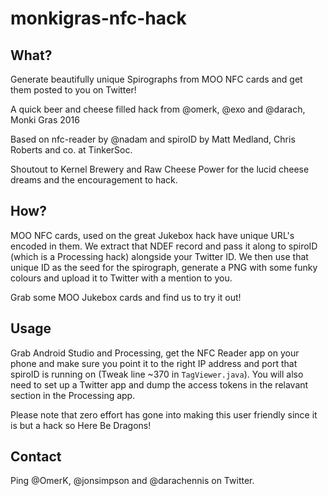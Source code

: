 # monkigras-nfc-hack

## What?

Generate beautifully unique Spirographs from MOO NFC cards and get them posted to you on Twitter!

A quick beer and cheese filled hack from @omerk, @exo and @darach, Monki Gras 2016

Based on nfc-reader by @nadam and spiroID by Matt Medland, Chris Roberts and co. at TinkerSoc.

Shoutout to Kernel Brewery and Raw Cheese Power for the lucid cheese dreams and the encouragement to hack.


## How?

MOO NFC cards, used on the great Jukebox hack have unique URL's encoded in them. We extract that NDEF record
and pass it along to spiroID (which is a Processing hack) alongside your Twitter ID. We then use that unique ID
as the seed for the spirograph, generate a PNG with some funky colours and upload it to Twitter with a mention
to you. 

Grab some MOO Jukebox cards and find us to try it out!


## Usage

Grab Android Studio and Processing, get the NFC Reader app on your phone and make sure you point it to the right
IP address and port that spiroID is running on (Tweak line ~370 in `TagViewer.java`). You will also need to set up
a Twitter app and dump the access tokens in the relavant section in the Processing app.

Please note that zero effort has gone into making this user friendly since it is but a hack so Here Be Dragons!


## Contact

Ping @OmerK, @jonsimpson and @darachennis on Twitter.





